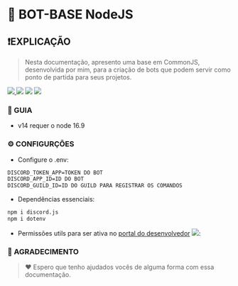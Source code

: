 # 👾 BOT-BASE NodeJS

## ❗EXPLICAÇÃO
> Nesta documentação, apresento uma base em CommonJS, desenvolvida por mim, para a criação de bots que podem servir como ponto de partida para seus projetos.

<a href="https://nodejs.org/pt-br/download/current/"><img src="https://img.shields.io/badge/-node.js-046c04?style=flat-square&labelColor=046c04&logo=node.js&logoColor=white&link=https://nodejs.org/pt-br/download/current/"/> </a>
<a href="https://discord.js.org/#/docs/discord.js/stable/general/welcome"><img src="https://img.shields.io/badge/-discord.js-ecdc1c?style=flat-square&labelColor=ecdc1c&logo=javascript&logoColor=black&link=https://discord.js.org/#/docs/discord.js/stable/general/welcome"/></a> <a href="https://www.npmjs.com/package/discord.js"><img src="https://img.shields.io/badge/-discord.js-c40404?style=flat-square&labelColor=c40404&logo=npm&logoColor=white&link=https://www.npmjs.com/package/discord.js"/></a> <a href="https://www.npmjs.com/package/dotenv"><img src="https://img.shields.io/badge/-dotenv-c40404?style=flat-square&labelColor=c40404&logo=npm&logoColor=white&link=https://www.npmjs.com/package/dotenv"/></a> 

### 📃 GUIA
- v14 requer o node 16.9

### ⚙ CONFIGURÇÕES
- Configure o .env:
```txt
DISCORD_TOKEN_APP=TOKEN DO BOT
DISCORD_APP_ID=ID DO BOT
DISCORD_GUILD_ID=ID DO GUILD PARA REGISTRAR OS COMANDOS
```
- Dependências essenciais:
```txt
npm i discord.js
npm i dotenv
```

- Permissões utils para ser ativa no [portal do desenvolvedor](https://discord.dev)
![](https://i.imgur.com/8DBc7xf.png):


### 📄 AGRADECIMENTO
> ❤ Espero que tenho ajudados vocês de alguma forma com essa documentação.
